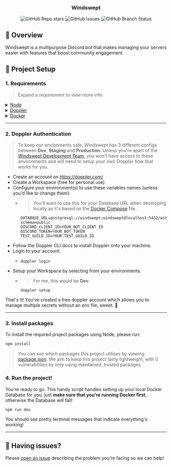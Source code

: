 <div align="center">
  <h3>Windswept</h3>
</div>

<div align="center">
   <img alt="GitHub Repo stars" src="https://img.shields.io/github/stars/windswept-bot/windswept">
   <img alt="GitHub Issues" src="https://img.shields.io/github/issues/windswept-bot/windswept">
   <img alt="GitHub Branch Status" src="https://img.shields.io/github/check-runs/windswept-bot/windswept/deployment%2Fstaging">
</div>

## 👀 Overview

Windswept is a multipurpose Discord bot that makes managing your servers easier with features that boost community engagement.


## 🔧 Project Setup

### 1. Requirements

> Expand a requirement to view more info

<details>
  <summary>
    <a href="https://nodejs.org/">
      Node
    </a>
  </summary>
  Runtime environment.
</details>

<details>
  <summary>
    <a href="https://www.doppler.com/">
      Doppler
    </a>
  </summary>
  Centralised Environment Variables & Secrets Manager.
</details>

<details>
  <summary>
    <a href="https://www.docker.com/">
      Docker
    </a>
  </summary>
  Containers for local development, Docker is not used in production.
</details>

---

### 2. Doppler Authentication

> To keep our envionments safe, Windswept has 3 different configs between **Dev**, **Staging** and **Production**. Unless you're apart of the [Windswept Development Team](https://github.com/orgs/windswept-bot/people), you won't have access to these environments and will need to setup your own Doppler flow that works for you.

- Create an account on https://doppler.com/
- Create a Workspace (free for personal use)
- Configure your environment(s) to use these variables names (unless you'd like to change them):
  - > You'll want to use this for your Database URL when developing locally as it's based on the [Docker Compose](https://github.com/windswept-bot/windswept/blob/fded13b81945709f3c6bfd93a7356df4c575ce81/docker/docker-compose.yml) file.
    ```
    DATABASE_URL=postgresql://windswept:windswept@localhost:5432/windswept?schema=public
    DISCORD_CLIENT_ID=YOUR_BOT_CLIENT_ID
    DISCORD_TOKEN=YOUR_BOT_TOKEN
    TEST_GUILD_ID=YOUR_TEST_GUILD_ID
    ```
- Follow the Doppler CLI docs to install Doppler onto your machine.
- Login to your account.
  - ```
    doppler login
    ```
- Setup your Workspace by selecting from your environments.
  - > For me, this would be **Dev**.
    ```
    doppler setup
    ```

That's it! You've created a free doppler account which allows you to manage multiple secrets without an env file, sweet. 👀

---

### 3. Install packages

To install the required project packages using Node, please run:

```bash
npm install
```

> You can see which packages this project utilises by viewing [package.json](https://github.com/windswept-bot/windswept/blob/deployment/staging/package.json). We aim to keep this project fairly lightweight, with 0 vulnerabilities by only using maintained, trusted packages.

### 4. Run the project!

You're ready to go. This handy script handles setting up your local Docker Database for you, just **make sure that you're running Docker first**, otherwise the Database will fail!

```bash
npm run dev
```

You should see pretty terminal messages that indicate everything's working!

---

## 🤔 Having issues?

Please [open an issue](https://github.com/windswept-bot/windswept/issues) describing the problem you're facing so we can help!

